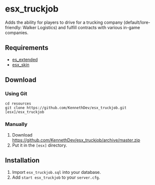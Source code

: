 # esx_truckjob
Adds the ability for players to drive for a trucking company (default/lore-friendly: Walker Logistics) and fulfill contracts with various in-game companies.

## Requirements
* [es_extended](https://github.com/ESX-Org/es_extended)
* [esx_skin](https://github.com/ESX-Org/esx_skin)

## Download

### Using Git
```
cd resources
git clone https://github.com/KennethDev/esx_truckjob.git [esx]/esx_truckjob
```

### Manually
1. Download https://github.com/KennethDev/esx_truckjob/archive/master.zip
2. Put it in the `[esx]` directory.

## Installation
1. Import `esx_truckjob.sql` into your database.
2. Add `start esx_truckjob` to your `server.cfg`.